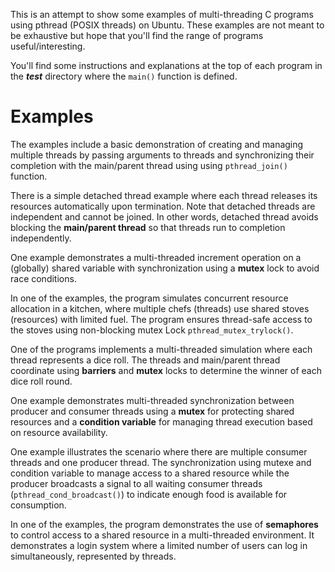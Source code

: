This is an attempt to show some examples of multi-threading C programs using pthread (POSIX threads) on Ubuntu. These examples are not meant to be exhaustive but hope that you'll find the range of programs useful/interesting. 

You'll find some instructions and explanations at the top of each program in the ***test*** directory where the ```main()``` function is defined.

# Examples

The examples include a basic demonstration of creating and managing multiple threads by passing arguments to threads and synchronizing their completion with the main/parent thread using using ```pthread_join()``` function.

There is a simple detached thread example where each thread releases its resources automatically upon termination. Note that detached threads are independent and cannot be joined. In other words, detached thread avoids blocking the **main/parent thread** so that threads run to completion independently.

One example demonstrates a multi-threaded increment operation on a (globally) shared variable with synchronization using a **mutex** lock to avoid race conditions.

In one of the examples, the program simulates concurrent resource allocation in a kitchen, where multiple chefs (threads) use shared stoves (resources) with limited fuel. The program ensures thread-safe access to the stoves using non-blocking mutex Lock ```pthread_mutex_trylock()```.

One of the programs implements a multi-threaded simulation where each thread represents a dice roll. The threads and main/parent thread coordinate using **barriers** and **mutex** locks to determine the winner of each dice roll round.

One example demonstrates multi-threaded synchronization between producer and consumer threads using a **mutex** for protecting shared resources and a **condition variable** for managing thread execution based on resource availability.

One example illustrates the scenario where there are multiple consumer threads and one producer thread. The synchronization using mutexe and condition variable to manage access to a shared resource while the producer broadcasts a signal to all waiting consumer threads (```pthread_cond_broadcast()```) to indicate enough food is available for consumption.

In one of the examples, the program demonstrates the use of **semaphores** to control access to a shared resource in a multi-threaded environment. It demonstrates a login system where a limited number of users can log in simultaneously, represented by threads.